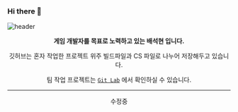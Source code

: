 ### Hi there 👋
![header](https://capsule-render.vercel.app/api?type=Waving&color=gradient&height=200&section=header&text=Hyeon's%20Github&fontColor=FFFFFF&fontSize=50)

<div align="center">  
     
**게임 개발자를 목표로 노력하고 있는 배석현 입니다.**     
     
깃허브는 혼자 작업한 프로젝트 위주 빌드파일과 CS 파일로 나누어 저장해두고 있습니다.  

팀 작업 프로젝트는 [`Git Lab`](https://gitlab.com/dashboard/groups) 에서 확인하실 수 있습니다.   
***
</div>

<div align="center">
수정중
</div>
